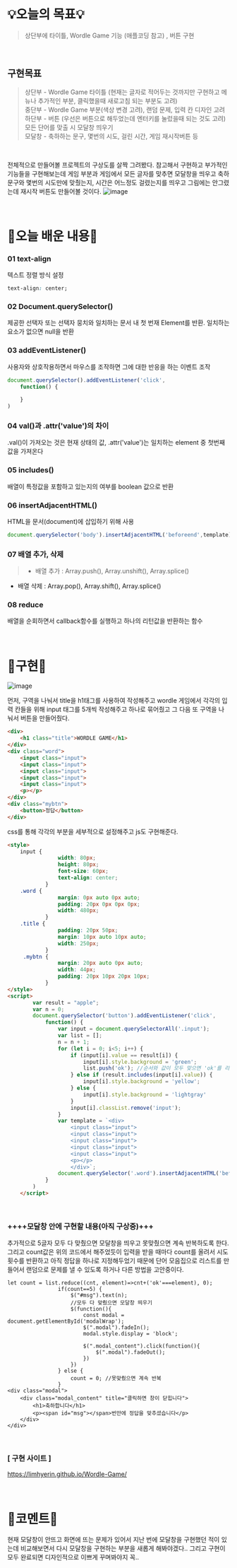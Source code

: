 # 💡오늘의 목표💡
>상단부에 타이틀, Wordle Game 기능 (애플코딩 참고) , 버튼 구현

<br/>

## 구현목표
>상단부 - Wordle Game 타이틀 (현재는 글자로 적어두는 것까지만 구현하고 메뉴나 추가적인 부분, 클릭했을때 새로고침 되는 부분도 고려) <br/>
중단부 - Wordle Game 부분(색상 변경 고려), 랜덤 문제, 입력 칸 디자인 고려 <br/>
하단부 - 버튼 (우선은 버튼으로 해두었는데 엔터키를 눌렀을때 되는 것도 고려) <br/>
모든 단어를 맞출 시 모달창 띄우기 <br/>
모달창 - 축하하는 문구, 몇번의 시도, 걸린 시간, 게임 재시작버튼 등 <br/>

<br/>

전체적으로 만들어볼 프로젝트의 구상도를 살짝 그려봤다. 참고해서 구현하고 부가적인 기능들을 구현해보는데 게임 부분과 게임에서 모든 글자를 맞추면 모달창을 띄우고 축하문구와 몇번의 시도만에 맞췄는지, 시간은 어느정도 걸렸는지를 띄우고 그림에는 안그렸는데 재시작 버튼도 만들어볼 것이다.
![image](https://github.com/limhyerin/TIL/assets/70150896/c4ee4d2b-01f9-417d-88c3-feb854861111)

<br/>

# 📖오늘 배운 내용📖
### 01  text-align
텍스트 정렬 방식 설정
```css
text-align: center;
```

### 02 Document.querySelector()
제공한 선택자 또는 선택자 뭉치와 일치하는 문서 내 첫 번재 Element를 반환. 일치하는 요소가 없으면  null을 반환

### 03 addEventListener()
사용자와 상호작용하면서 마우스를 조작하면 그에 대한 반응을 하는 이벤트 조작
```js
document.querySelector().addEventListener('click',
	function() {
            
	}
)
``` 

### 04 val()과 .attr('value')의 차이
.val()이 가져오는 것은 현재 상태의 값, .attr('value')는 일치하는 element 중 첫번째 값을 가져온다

### 05 includes()
배열이 특정값을 포함하고 있는지의 여부를 boolean 값으로 반환

### 06 insertAdjacentHTML()
HTML을 문서(document)에 삽입하기 위해 사용
```js
document.querySelector('body').insertAdjacentHTML('beforeend',template);
```

### 07 배열 추가, 삭제
>- 배열 추가 : Array.push(), Array.unshift(), Array.splice()
- 배열 삭제 : Array.pop(), Array.shift(), Array.splice()

### 08 reduce
배열을 순회하면서 callback함수를 실행하고 하나의 리턴값을 반환하는 함수

<br/>

# 👾구현👾
![image](https://github.com/limhyerin/TIL/assets/70150896/df73fd92-e34f-4da9-9a7c-684f610966b3)

먼저, 구역을 나눠서 title을 h1태그를 사용하여 작성해주고 wordle 게임에서 각각의 입력 칸들을 위해 input 태그를 5개씩 작성해주고 하나로 묶어줬고 그 다음 또 구역을 나눠서 버튼을 만들어줬다.
```html
<div>
    <h1 class="title">WORDLE GAME</h1>
</div>
<div class="word">
    <input class="input">
    <input class="input">
    <input class="input">
    <input class="input">
    <input class="input">
    <p></p>
</div>
<div class="mybtn">
    <button>정답</button>
</div>
``` 

css를 통해 각각의 부분을 세부적으로 설정해주고 js도 구현해준다.
```html
<style>
    input {
                width: 80px;
                height: 80px;
                font-size: 60px;
                text-align: center;
            }
    .word {
                margin: 0px auto 0px auto;
                padding: 20px 0px 0px 0px;
                width: 480px;
            }
    .title {
                padding: 20px 50px;
                margin: 10px auto 10px auto;
                width: 250px;
            }
     .mybtn {
                margin: 20px auto 0px auto;
                width: 44px;
                padding: 20px 10px 20px 10px;
            }
</style>
<script>
        var result = "apple";
        var n = 0;
        document.querySelector('button').addEventListener('click',
            function() {
                var input = document.querySelectorAll('.input');
                var list = [];
                n = n + 1;
                for (let i = 0; i<5; i++) {
                    if (input[i].value == result[i]) {
                        input[i].style.background = 'green';
                        list.push('ok'); //순서와 값이 모두 맞으면 'ok'를 리스트에 추가
                    } else if (result.includes(input[i].value)) {
                        input[i].style.background = 'yellow';
                    } else {
                        input[i].style.background = 'lightgray'
                    }
                    input[i].classList.remove('input');
                }
                var template = `<div>
                    <input class="input">
                    <input class="input">
                    <input class="input">
                    <input class="input">
                    <input class="input">
                    <p></p>
                    </div>`;
                document.querySelector('.word').insertAdjacentHTML('beforeend', template);
            }
        )
    </script>
``` 

<br/>

### ++++모달창 안에 구현할 내용(아직 구상중)+++
추가적으로 5글자 모두 다 맞췄으면 모달창을 띄우고 못맞췄으면 계속 반복하도록 한다. 그리고 count값은 위의 코드에서 해주었듯이
입력을 받을 때마다 count를 올려서 시도 횟수를 반환하고 아직 정답을 하나로 지정해두었기 때문에 단어 모음집으로 리스트를 만들어서 랜덤으로 문제를 낼 수 있도록 하거나 다른 방법을 고안중이다.
```
let count = list.reduce((cnt, element)=>cnt+('ok'===element), 0);
                if(count==5) {
                    $("#msg").text(n);
                    //모두 다 맞췄으면 모달창 띄우기
                    $(function(){
                        const modal = document.getElementById('modalWrap');
                        $(".modal").fadeIn();
                        modal.style.display = 'block';

                        $(".modal_content").click(function(){
                            $(".modal").fadeOut();
                        })
                    })
                } else {
                    count = 0; //못맞췄으면 계속 반복
                }
<div class="modal">
    <div class="modal_content" title="클릭하면 창이 닫힙니다">
        <h1>축하합니다</h1>
        <p><span id="msg"></span>번만에 정답을 맞추셨습니다</p>
    </div>
</div>
``` 

<br/>

### [ 구현 사이트 ]
https://limhyerin.github.io/Wordle-Game/

<br/>

# 🧸코멘트🧸
현재 모달창이 안뜨고 화면에 뜨는 문제가 있어서 지난 번에 모달창을 구현했던 적이 있는데 비교해보면서 다시 모달창을 구현하는 부분을 새롭게 해봐야겠다.. 그리고 구현이 모두 완료되면 디자인적으로 이쁘게 꾸며봐야지 꼭..
